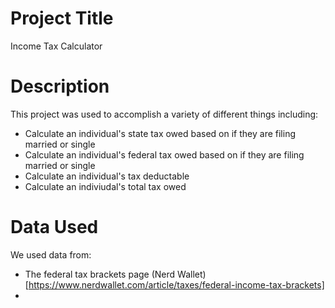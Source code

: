 # Project Title
Income Tax Calculator

# Description
This project was used to accomplish a variety of different things including: 
- Calculate an individual's state tax owed based on if they are filing married or single
- Calculate an individual's federal tax owed based on if they are filing married or single
- Calculate an individual's tax deductable
- Calculate an indiviudal's total tax owed

# Data Used
We used data from:
- The federal tax brackets page (Nerd Wallet)[https://www.nerdwallet.com/article/taxes/federal-income-tax-brackets]
- 

